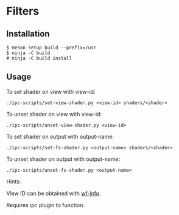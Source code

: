 # Filters

## Installation
```
$ meson setup build --prefix=/usr
$ ninja -C build
# ninja -C build install
```

## Usage

To set shader on view with view-id:

`./ipc-scripts/set-view-shader.py <view-id> shaders/<shader>`

To unset shader on view with view-id:

`./ipc-scripts/unset-view-shader.py <view-id>`

To set shader on output with output-name:

`./ipc-scripts/set-fs-shader.py <output-name> shaders/<shader>`

To unset shader on output with output-name:

`./ipc-scripts/unset-fs-shader.py <output-name>`

Hints:

View ID can be obtained with [wf-info](https://github.com/soreau/wf-info).

Requires ipc plugin to function.

